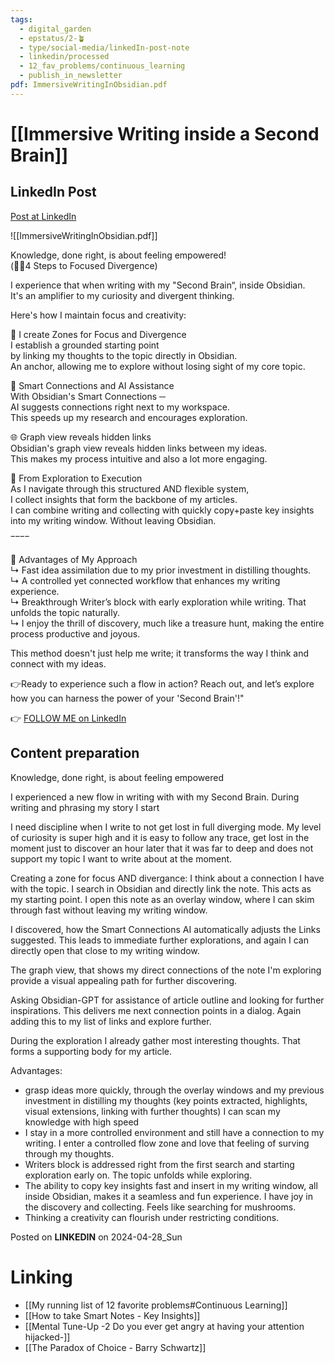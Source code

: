 ```yaml
---
tags:
  - digital_garden
  - epstatus/2-🪴
  - type/social-media/linkedIn-post-note
  - linkedin/processed
  - 12_fav_problems/continuous_learning
  - publish_in_newsletter
pdf: ImmersiveWritingInObsidian.pdf
---
```

# [[Immersive Writing inside a Second Brain]]
## LinkedIn Post
[Post at LinkedIn](https://www.linkedin.com/posts/sebastiankamilli_4-steps-to-focused-divergence-obsidian-activity-7190258454148657153-1KV0?utm_source=share&utm_medium=member_desktop)

![[ImmersiveWritingInObsidian.pdf]]

Knowledge, done right, is about feeling empowered!  
(🧠✨4 Steps to Focused Divergence)  
  
I experience that when writing with my "Second Brain“, inside Obsidian.  
It's an amplifier to my curiosity and divergent thinking.  
  
Here's how I maintain focus and creativity:  
  
🔗 I create Zones for Focus and Divergence  
I establish a grounded starting point  
by linking my thoughts to the topic directly in Obsidian.  
An anchor, allowing me to explore without losing sight of my core topic.  
  
🤖 Smart Connections and AI Assistance  
With Obsidian's Smart Connections ─  
AI suggests connections right next to my workspace.  
This speeds up my research and encourages exploration.  
  
🌐 Graph view reveals hidden links  
Obsidian's graph view reveals hidden links between my ideas.  
This makes my process intuitive and also a lot more engaging.  
  
📝 From Exploration to Execution  
As I navigate through this structured AND flexible system,  
I collect insights that form the backbone of my articles.  
I can combine writing and collecting with quickly copy+paste key insights into my writing window. Without leaving Obsidian.  
  
‾‾‾‾  
  
🚀 Advantages of My Approach  
↳ Fast idea assimilation due to my prior investment in distilling thoughts.  
↳ A controlled yet connected workflow that enhances my writing experience.  
↳ Breakthrough Writer’s block with early exploration while writing. That unfolds the topic naturally.  
↳ I enjoy the thrill of discovery, much like a treasure hunt, making the entire process productive and joyous.  
  
This method doesn't just help me write; it transforms the way I think and connect with my ideas.  
  
👉Ready to experience such a flow in action? Reach out, and let’s explore how you can harness the power of your 'Second Brain'!"
  

👉 [FOLLOW ME on LinkedIn](https://www.linkedin.com/comm/mynetwork/discovery-see-all?usecase=PEOPLE_FOLLOWS&followMember=sebastiankamilli)

## Content preparation
Knowledge, done right, is about feeling empowered

I experienced a new flow in writing with with my Second Brain. 
During writing and phrasing my story I start 

I need discipline when I write to not get lost in full diverging mode. My level of curiosity is super high and it is easy to follow any trace, get lost in the moment just to discover an hour later that it was far to deep and does not support my topic I want to write about at the moment.

Creating a zone for focus AND divergance:
I think about a connection I have with the topic. I search in Obsidian and directly link the note. This acts as my starting point. I open this note as an overlay window, where I can skim through fast without leaving my writing window. 

I discovered, how the Smart Connections AI automatically adjusts the Links suggested. This leads to immediate further explorations, and again I can directly open that close to my writing window. 

The graph view, that shows my direct connections of the note I'm exploring provide a visual appealing path for further discovering. 

Asking Obsidian-GPT for assistance of article outline and looking for further inspirations. This delivers me next connection points in a dialog. Again adding this to my list of links and explore further. 

During the exploration I already gather most interesting thoughts. That forms a supporting body for my article. 

Advantages:
+ grasp ideas more quickly, through the overlay windows and my previous investment in distilling my thoughts (key points extracted, highlights, visual extensions, linking with further thoughts) I can scan my knowledge with high speed
+ I stay in a more controlled environment and still have a connection to my writing. I enter a controlled flow zone and love that feeling of surving through my thoughts.
+ Writers block is addressed right from the first search and starting exploration early on. The topic unfolds while exploring. 
+ The ability to copy key insights fast and insert in my writing window, all inside Obsidian, makes it a seamless and fun experience. I have joy in the discovery and collecting. Feels like searching for mushrooms.
+ Thinking a creativity can flourish under restricting conditions.


Posted on **LINKEDIN** on 2024-04-28_Sun
# Linking
+ [[My running list of 12 favorite problems#Continuous Learning]]
+ [[How to take Smart Notes - Key Insights]]
+ [[Mental Tune-Up -2 Do you ever get angry at having your attention hijacked-]]
+ [[The Paradox of Choice - Barry Schwartz]]